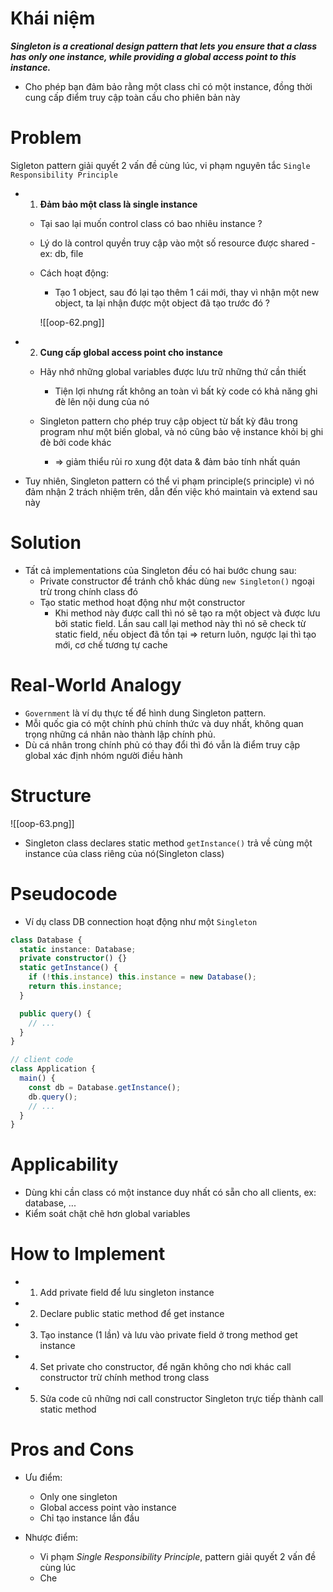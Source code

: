 
# Khái niệm

***Singleton is a creational design pattern that lets you ensure that a class has only one instance, while providing a global access point to this instance.***

- Cho phép bạn đảm bảo rằng một class chỉ có một instance, đồng thời cung cấp điểm truy cập toàn cầu cho phiên bản này

# Problem

Sigleton pattern giải quyết 2 vấn đề cùng lúc, vi phạm nguyên tắc `Single Responsibility Principle`

- 1. **Đảm bảo một class là single instance**
	- Tại sao lại muốn control class có bao nhiêu instance ?
	- Lý do là control quyền truy cập vào một số resource được shared - ex: db, file
	
	- Cách hoạt động: 
		- Tạo 1 object, sau đó lại tạo thêm 1 cái mới, thay vì nhận một new object, ta lại nhận được một object đã tạo trước đó ?

		![[oop-62.png]]


- 2. **Cung cấp global access point cho instance**
	- Hãy nhớ những global variables được lưu trữ những thứ cần thiết
		- Tiện lợi nhưng rất không an toàn vì bất kỳ code có khả năng ghi đè lên nội dung của nó
	
	- Singleton pattern cho phép truy cập object từ bất kỳ đâu trong program như một biến global, và nó cũng bảo vệ instance khỏi bị ghi đè bởi code khác
		- => giảm thiểu rủi ro xung đột data & đảm bảo tính nhất quán

- Tuy nhiên, Singleton pattern có thể vi phạm principle(`S` principle) vì nó đảm nhận 2 trách nhiệm trên,  dẫn đến việc khó maintain và extend sau này

# Solution

- Tất cả implementations của Singleton đều có hai bước chung sau:
	- Private constructor để tránh chỗ khác dùng `new Singleton()` ngoại trừ trong chính class đó
	- Tạo static method hoạt động như một constructor
		- Khi method này được call thì nó sẽ tạo ra một object và được lưu bởi static field. Lần sau call lại method này thì nó sẽ check từ static field, nếu object đã tồn tại => return luôn, ngược lại thì tạo mới, cơ chế tương tự cache

# Real-World Analogy

- `Government` là ví dụ thực tế để hình dung Singleton pattern. 
- Mỗi quốc gia có một chính phủ chính thức và duy nhất, không quan trọng những cá nhân nào thành lập chính phủ.
- Dù cá nhân trong chính phủ có thay đổi thì đó vẫn là điểm truy cập global xác định nhóm người điều hành
	
# Structure

![[oop-63.png]]

- Singleton class declares static method `getInstance()` trả về cùng một instance của class riêng của nó(Singleton class)

# Pseudocode

- Ví dụ class DB connection hoạt động như một `Singleton`

```ts
class Database {
  static instance: Database;
  private constructor() {}
  static getInstance() {
    if (!this.instance) this.instance = new Database();
    return this.instance;
  }

  public query() {
    // ...
  }
}

// client code
class Application {
  main() {
    const db = Database.getInstance();
    db.query();
    // ...
  }
}
```


# Applicability

- Dùng khi cần class có một instance duy nhất có sẵn cho all clients, ex: database, ...
- Kiểm soát chặt chẽ hơn global variables


# How to Implement

- 1. Add private field để lưu singleton instance
- 2. Declare public static method để get instance
- 3. Tạo instance (1 lần) và lưu vào private field ở trong method get instance
- 4. Set private cho constructor, để ngăn không cho nơi khác call constructor trừ chính method trong class
- 5. Sửa code cũ những nơi call constructor Singleton trực tiếp thành call static method

# Pros and Cons

- Ưu điểm: 
	- Only one singleton
	- Global access point vào instance 
	- Chỉ tạo instance lần đầu

- Nhược điểm:
	- Vi phạm *Single Responsibility Principle*, pattern giải quyết 2 vấn đề cùng lúc
	- Che 